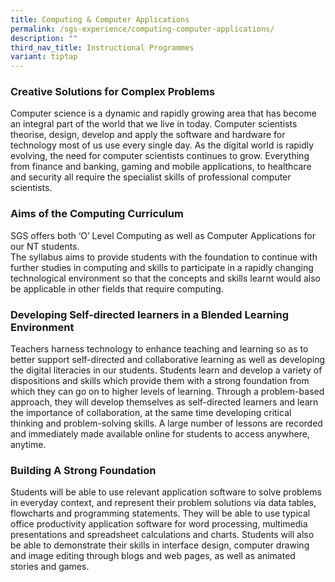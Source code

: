 ```yaml
---
title: Computing & Computer Applications
permalink: /sgs-experience/computing-computer-applications/
description: ""
third_nav_title: Instructional Programmes
variant: tiptap
---
```

### Creative Solutions for Complex Problems
Computer science is a dynamic and rapidly growing area that has become an
integral part of the world that we live in today. Computer scientists theorise,
design, develop and apply the software and hardware for technology most of us
use every single day. As the digital world is rapidly evolving, the need for computer scientists continues to grow. Everything from finance and banking, gaming and mobile applications, to healthcare and security all require the specialist skills of professional computer scientists.

### Aims of the Computing Curriculum
SGS offers both ‘O’ Level Computing as well as Computer Applications for our NT
students.<br>
The syllabus aims to provide students with the foundation to continue with further studies in computing and skills to participate in a rapidly changing technological environment so that the concepts and skills learnt would also be applicable in other fields that require computing.

### Developing Self-directed learners in a Blended Learning Environment
Teachers harness technology to enhance teaching and learning so as to better
support self-directed and collaborative learning as well as developing the digital
literacies in our students. Students learn and develop a variety of dispositions and skills which provide them with a strong foundation from which they can go on to higher levels of learning. Through a problem-based approach, they will develop themselves as self-directed learners and learn the importance of collaboration, at the same time developing critical thinking and problem-solving skills. A large number of lessons are recorded and immediately made available online for students to access anywhere, anytime.

### Building A Strong Foundation
Students will be able to use relevant application software to solve problems in
everyday context, and represent their problem solutions via data tables,
flowcharts and programming statements. They will be able to use typical office
productivity application software for word processing, multimedia presentations
and spreadsheet calculations and charts. Students will also be able to demonstrate their skills in interface design, computer drawing and image editing through blogs and web pages, as well as animated stories and games.